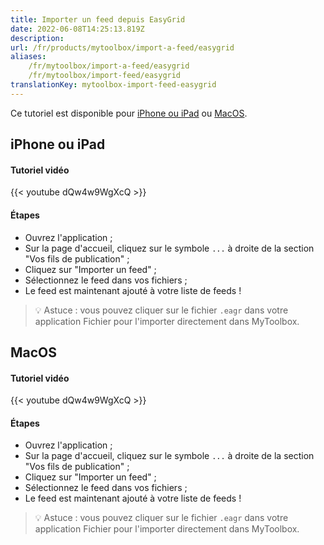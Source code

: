 ```yaml
---
title: Importer un feed depuis EasyGrid
date: 2022-06-08T14:25:13.819Z
description:
url: /fr/products/mytoolbox/import-a-feed/easygrid
aliases:
    /fr/mytoolbox/import-a-feed/easygrid
    /fr/mytoolbox/import-feed/easygrid
translationKey: mytoolbox-import-feed-easygrid
---
```


Ce tutoriel est disponible pour [iPhone ou iPad](#iphone-or-ipad) ou [MacOS](#macos).

## iPhone ou iPad

#### Tutoriel vidéo

{{< youtube dQw4w9WgXcQ >}}

#### Étapes

- Ouvrez l'application ;
- Sur la page d'accueil, cliquez sur le symbole `...` à droite de la section "Vos fils de publication" ;
- Cliquez sur "Importer un feed" ;
- Sélectionnez le feed dans vos fichiers ;
- Le feed est maintenant ajouté à votre liste de feeds !

> 💡 Astuce : vous pouvez cliquer sur le fichier `.eagr` dans votre application Fichier pour l'importer directement dans MyToolbox.

## MacOS

#### Tutoriel vidéo

{{< youtube dQw4w9WgXcQ >}}

#### Étapes

- Ouvrez l'application ;
- Sur la page d'accueil, cliquez sur le symbole `...` à droite de la section "Vos fils de publication" ;
- Cliquez sur "Importer un feed" ;
- Sélectionnez le feed dans vos fichiers ;
- Le feed est maintenant ajouté à votre liste de feeds !

> 💡 Astuce : vous pouvez cliquer sur le fichier `.eagr` dans votre application Fichier pour l'importer directement dans MyToolbox.